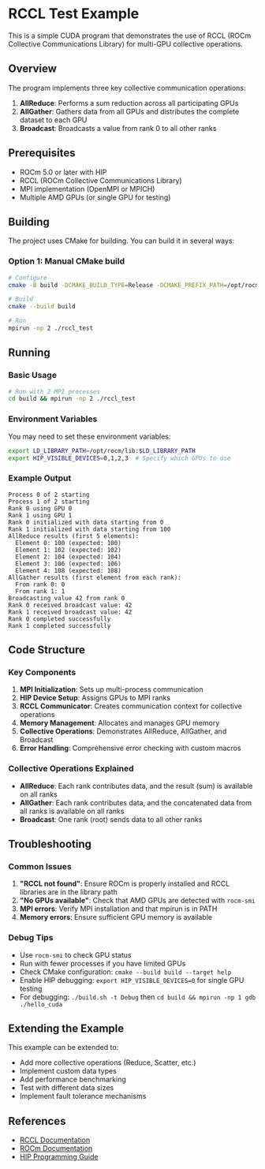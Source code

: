 # RCCL Test Example

This is a simple CUDA program that demonstrates the use of RCCL (ROCm Collective Communications Library) for multi-GPU collective operations.

## Overview

The program implements three key collective communication operations:
1. **AllReduce**: Performs a sum reduction across all participating GPUs
2. **AllGather**: Gathers data from all GPUs and distributes the complete dataset to each GPU
3. **Broadcast**: Broadcasts a value from rank 0 to all other ranks

## Prerequisites

- ROCm 5.0 or later with HIP
- RCCL (ROCm Collective Communications Library)
- MPI implementation (OpenMPI or MPICH)
- Multiple AMD GPUs (or single GPU for testing)

## Building

The project uses CMake for building. You can build it in several ways:

### Option 1: Manual CMake build
```bash
# Configure
cmake -B build -DCMAKE_BUILD_TYPE=Release -DCMAKE_PREFIX_PATH=/opt/rocm .

# Build
cmake --build build

# Run
mpirun -np 2 ./rccl_test
```

## Running

### Basic Usage
```bash
# Run with 2 MPI processes
cd build && mpirun -np 2 ./rccl_test
```

### Environment Variables

You may need to set these environment variables:
```bash
export LD_LIBRARY_PATH=/opt/rocm/lib:$LD_LIBRARY_PATH
export HIP_VISIBLE_DEVICES=0,1,2,3  # Specify which GPUs to use
```

### Example Output

```
Process 0 of 2 starting
Process 1 of 2 starting
Rank 0 using GPU 0
Rank 1 using GPU 1
Rank 0 initialized with data starting from 0
Rank 1 initialized with data starting from 100
AllReduce results (first 5 elements):
  Element 0: 100 (expected: 100)
  Element 1: 102 (expected: 102)
  Element 2: 104 (expected: 104)
  Element 3: 106 (expected: 106)
  Element 4: 108 (expected: 108)
AllGather results (first element from each rank):
  From rank 0: 0
  From rank 1: 1
Broadcasting value 42 from rank 0
Rank 0 received broadcast value: 42
Rank 1 received broadcast value: 42
Rank 0 completed successfully
Rank 1 completed successfully
```

## Code Structure

### Key Components

1. **MPI Initialization**: Sets up multi-process communication
2. **HIP Device Setup**: Assigns GPUs to MPI ranks
3. **RCCL Communicator**: Creates communication context for collective operations
4. **Memory Management**: Allocates and manages GPU memory
5. **Collective Operations**: Demonstrates AllReduce, AllGather, and Broadcast
6. **Error Handling**: Comprehensive error checking with custom macros

### Collective Operations Explained

- **AllReduce**: Each rank contributes data, and the result (sum) is available on all ranks
- **AllGather**: Each rank contributes data, and the concatenated data from all ranks is available on all ranks
- **Broadcast**: One rank (root) sends data to all other ranks

## Troubleshooting

### Common Issues

1. **"RCCL not found"**: Ensure ROCm is properly installed and RCCL libraries are in the library path
2. **"No GPUs available"**: Check that AMD GPUs are detected with `rocm-smi`
3. **MPI errors**: Verify MPI installation and that mpirun is in PATH
4. **Memory errors**: Ensure sufficient GPU memory is available

### Debug Tips

- Use `rocm-smi` to check GPU status
- Run with fewer processes if you have limited GPUs
- Check CMake configuration: `cmake --build build --target help`
- Enable HIP debugging: `export HIP_VISIBLE_DEVICES=0` for single GPU testing
- For debugging: `./build.sh -t Debug` then `cd build && mpirun -np 1 gdb ./hello_cuda`

## Extending the Example

This example can be extended to:
- Add more collective operations (Reduce, Scatter, etc.)
- Implement custom data types
- Add performance benchmarking
- Test with different data sizes
- Implement fault tolerance mechanisms

## References

- [RCCL Documentation](https://rccl.readthedocs.io/)
- [ROCm Documentation](https://rocmdocs.amd.com/)
- [HIP Programming Guide](https://rocmdocs.amd.com/en/latest/Programming_Guides/HIP-GUIDE.html)
